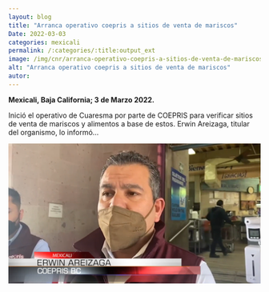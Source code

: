 ```yaml
---
layout: blog
title: "Arranca operativo coepris a sitios de venta de mariscos"
Date: 2022-03-03
categories: mexicali
permalink: /:categories/:title:output_ext
image: /img/cnr/arranca-operativo-coepris-a-sitios-de-venta-de-mariscos.png
alt: "Arranca operativo coepris a sitios de venta de mariscos"
autor:
---
```


**Mexicali, Baja California; 3 de Marzo 2022.** 

Inició el operativo de Cuaresma por parte de COEPRIS para verificar sitios de venta de mariscos y alimentos a base de estos. Erwin Areizaga, titular del organismo, lo informó…

<div id="carouselExampleSlidesOnly" class="carousel slide" data-ride="carousel">
  <div class="carousel-inner">
    <div class="carousel-item active">
       <img class="d-block w-100" src="/img/cnr/arranca-operativo-coepris-a-sitios-de-venta-de-mariscos.png" loading="lazy"  alt="Arranca operativo coepris a sitios de venta de mariscos">
    </div>
  </div>
</div>